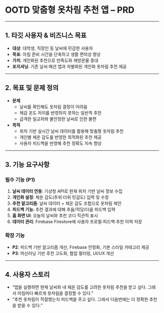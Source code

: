 # OOTD 맞춤형 옷차림 추천 앱 – PRD

---

## 1. 타깃 사용자 & 비즈니스 목표
- **대상**: 대학생, 직장인 등 날씨에 민감한 사용자  
- **목표**: 아침 준비 시간을 단축하고 생활 편의성 향상  
- **가치**: 개인화된 추천으로 만족도와 재방문율 증대  
- **포지셔닝**: 기존 날씨·패션 앱과 차별화된 개인화 옷차림 추천 제공  

---

## 2. 목표 및 문제 정의
- **문제**
  - 날씨를 확인해도 옷차림 결정이 어려움  
  - 체감 온도 차이를 반영하지 못하는 일반적 추천  
  - 급격한 일교차와 불안정한 날씨로 인한 불편  
- **목적**
  - 위치 기반 실시간 날씨 데이터를 활용해 맞춤형 옷차림 추천  
  - 개인별 체온 감도를 반영한 최적화된 추천 제공  
  - 사용자 피드백을 반영해 추천 정확도 지속 향상  

---

## 3. 기능 요구사항

### 필수 기능 (P1)
1. **날씨 데이터 연동**: 기상청 API로 현재 위치 기반 날씨 정보 수집  
2. **개인화 설정**: 체온 감도(추위·더위 민감도) 입력 및 수정  
3. **추천 알고리즘**: 날씨 데이터 + 체온 감도 조합으로 옷차림 제안  
4. **피드백 기능**: 추천 결과에 대해 추움/적당/더움 피드백 입력  
5. **홈 화면 UI**: 오늘의 날씨와 추천 코디 직관적 표시  
6. **데이터 관리**: Firebase Firestore에 사용자 프로필·피드백·추천 이력 저장  

### 확장 기능
- **P2**: 피드백 기반 알고리즘 개선, Firebase 안정화, 기본 스타일 카테고리 제공  
- **P3**: 머신러닝 기반 추천 고도화, 협업 필터링, UI/UX 개선  

---

## 4. 사용자 스토리
- “앱을 실행하면 현재 날씨와 내 체온 감도를 고려한 옷차림 추천을 받고 싶다. 그래서 아침마다 빠르게 옷차림을 결정할 수 있다.”  
- “추천 옷차림이 적절했는지 피드백을 주고 싶다. 그래서 다음번에는 더 정확한 추천을 받을 수 있다.”  
